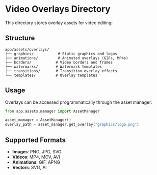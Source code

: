 # Video Overlays Directory

This directory stores overlay assets for video editing:

## Structure

```
app/assets/overlays/
├── graphics/           # Static graphics and logos
├── animations/         # Animated overlays (GIFs, MP4s)
├── borders/           # Video borders and frames
├── watermarks/        # Watermark templates
├── transitions/       # Transition overlay effects
└── templates/         # Overlay templates
```

## Usage

Overlays can be accessed programmatically through the asset manager:

```python
from app.assets.manager import AssetManager

asset_manager = AssetManager()
overlay_path = asset_manager.get_overlay("graphics/logo.png")
```

## Supported Formats

- **Images**: PNG, JPG, SVG
- **Videos**: MP4, MOV, AVI
- **Animations**: GIF, APNG
- **Vectors**: SVG, AI
